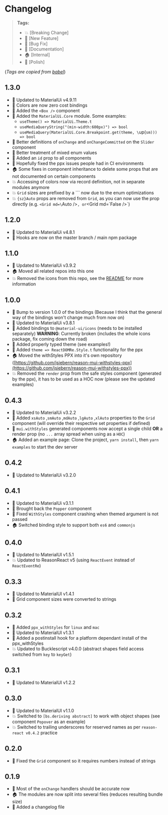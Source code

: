 # Changelog

> **Tags:**
>
> - :boom: [Breaking Change]
> - :rocket: [New Feature]
> - :bug: [Bug Fix]
> - :memo: [Documentation]
> - :house: [Internal]
> - :nail_care: [Polish]

(_Tags are copied from [babel](https://github.com/babel/babel/blob/master/CHANGELOG.md)_)

## 1.3.0

- :rocket: Updated to MaterialUi v4.9.11
- :rocket: Colors are now zero cost bindings
- :rocket: Added the `<Box />` component
- :rocket: Added the `MaterialUi.Core` module. Some examples:
  - `useTheme() => MaterialUi.Theme.t`
  - `useMediaQueryString("(min-width:600px)") => bool`
  - `useMediaQuery(MaterialUi.Core.Breakpoint.get(theme, \`up(`sm))) => bool`
- :nail_care: Better definitions of `onChange` and `onChangeCommitted` on the `Slider` component
- :nail_care: Better treatment of mixed enum values
- :rocket: Added an `id` prop to all components
- :bug: Hopefully fixed the ppx issues people had in CI environments
- :house: Some fixes in component inheritance to delete some props that are not documented on certain components
- :boom: Accessing of colors now via record definition, not in separate modules anymore
- :boom: `Grid` sizes are prefixed by a `\`` now due to the enum optimizations
- :boom: `{sz}Auto` props are removed from `Grid`, as you can now use the prop directly (e.g. `<Grid md=\`Auto />`, or`<Grid md=\`False />`)

## 1.2.0

- :rocket: Updated to MaterialUi v4.8.1
- :rocket: Hooks are now on the master branch / main npm package

## 1.1.0

- :rocket: Updated to MaterialUi v3.9.2
- :house: Moved all related repos into this one
- :boom: Removed the icons from this repo, see the [README](https://github.com/jsiebern/bs-material-ui/blob/master/README.md) for more information

## 1.0.0

- :rocket: Bump to version 1.0.0 of the bindings (Because I think that the general way of the bindings won't change much from now on)
- :rocket: Updated to MaterialUi v3.8.1
- :rocket: Added bindings to `@material-ui/icons` (needs to be installed separately) **WARNING**: Currently broken (includes the whole icons package, fix coming down the road)
- :rocket: Added properly typed theme (see examples!)
- :rocket: Added `theme => ReactDOMRe.Style.t` functionality for the ppx
- :house: Moved the withStyles PPX into it's own repository ([https://github.com/jsiebern/reason-mui-withstyles-ppx](https://github.com/jsiebern/reason-mui-withstyles-ppx))
- :boom: Removed the `render` prop from the safe styles component (generated by the ppx), it has to be used as a HOC now (please see the updated examples)

## 0.4.3

- :rocket: Updated to MaterialUi v3.2.2
- :rocket: Added `xsAuto` ,`smAuto` ,`mdAuto` ,`lgAuto` ,`xlAuto` properties to the `Grid` component (will override their respective set properties if defined)
- :rocket: `mui.withStyles` generated components now accept a single child **OR** a render prop (no `...` array spread when using as a `HOC`)
- :house: Added an example page: Clone the project, `yarn install`, then `yarn examples` to start the dev server

## 0.4.2

- :rocket: Updated to MaterialUi v3.2.0

## 0.4.1

- :rocket: Updated to MaterialUi v3.1.1
- :bug: Brought back the `Popper` component
- :bug: Fixed `WithStyles` component crashing when themed argument is not passed
- :house: Switched binding style to support both `es6` and `commonjs`

## 0.4.0

- :rocket: Updated to MaterialUI v1.5.1
- :boom: Updated to ReasonReact v5 (using `ReactEvent` instead of `ReactEventRe`)

## 0.3.3

- :rocket: Updated to MaterialUI v1.4.1
- :bug: Grid component sizes were converted to strings

## 0.3.2

- :rocket: Added `ppx_withStyles` for `linux` and `mac`
- :rocket: Updated to MaterialUI v1.3.1
- :rocket: Added a postinstall hook for a platform dependant install of the ppx_withStyles
- :boom: Updated to Bucklescript v4.0.0 (abstract shapes field access switched from `key` to `keyGet`)

## 0.3.1

- :rocket: Updated to MaterialUI v1.2.2

## 0.3.0

- :rocket: Updated to MaterialUI v1.1.0
- :boom: Switched to `[bs.deriving abstract]` to work with object shapes (see component `Popover` as an example)
- :boom: Switched to trailing underscores for reserved names as per `reason-react v0.4.2` practice

## 0.2.0

- :bug: Fixed the `Grid` component so it requires numbers instead of strings

## 0.1.9

- :rocket: Most of the `onChange` handlers should be accurate now
- :house: The modules are now split into several files (reduces resulting bundle size)
- :memo: Added a changelog file
